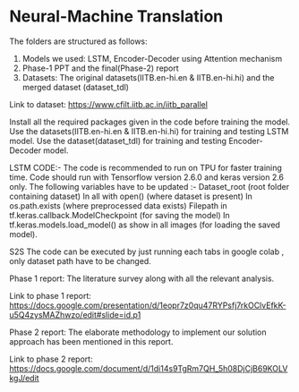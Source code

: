 # Neural-Machine Translation

The folders are structured as follows:
1. Models we used: LSTM, Encoder-Decoder using Attention mechanism
2. Phase-1 PPT and the final(Phase-2) report
3. Datasets: The original datasets(IITB.en-hi.en & IITB.en-hi.hi) and the merged dataset (dataset_tdl)


Link to dataset: https://www.cfilt.iitb.ac.in/iitb_parallel

Install all the required packages given in the code before training the model.
Use the datasets(IITB.en-hi.en & IITB.en-hi.hi) for training and testing LSTM model.
Use the dataset(dataset_tdl) for training and testing Encoder-Decoder model.

LSTM CODE:-
The code is recommended to run on TPU for faster training time.  Code should run with Tensorflow version 2.6.0 and keras version 2.6 only.
The following variables have to be updated :-
Dataset_root (root folder containing dataset)
In all with open() (where dataset is present)
In os.path.exists (where preprocessed data exists)
Filepath in tf.keras.callback.ModelCheckpoint (for saving the model)
In tf.keras.models.load_model() as show in all images (for loading the saved model).

S2S
The code can be executed by just running each tabs in google colab , only dataset path have to be changed.


Phase 1 report:
The literature survey along with all the relevant analysis.

Link to phase 1 report: https://docs.google.com/presentation/d/1eopr7z0qu47RYPsfj7rkOClvEfkK-u5Q4zysMAZhwzo/edit#slide=id.p1

Phase 2 report:
The elaborate methodology to implement our solution approach has been mentioned in this report. 

Link to phase 2 report: https://docs.google.com/document/d/1di14s9TgRm7QH_5h08DjCjB69KOLVkgJ/edit
